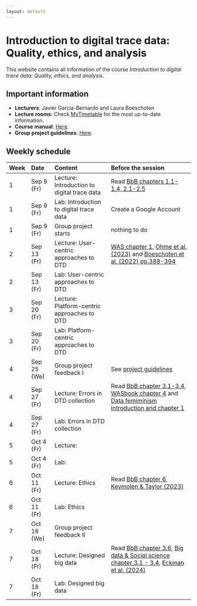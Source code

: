 ```yaml
---
layout: default
---
```


# Introduction to digital trace data: Quality, ethics, and analysis

This website contains all information of the course _Introduction to digital trace data: Quality, ethics, and analysis_.

## Important information

* **Lecturers**: Javier Garcia-Bernardo and Laura Boeschoten
* **Lecture rooms**: Check [MyTimetable](https://mytimetable.uu.nl/schedule/) for the most up-to-date information.
* **Course manual**: [Here](./manual.html).
* **Group project guidelines**: [Here](./project.html).

## Weekly schedule

| Week | Date                   | Content                                     | Before the session   | 
|:-----|:-----------------------|:--------------------------------------------|:---------------------|
| 1    | Sep 9 (Fr)             | Lecture: Introduction to digital trace data | Read [BbB chapters 1.1-1.4, 2.1-2.5](https://www.bitbybitbook.com/en/1st-ed/preface/) | 
| 1    | Sep 9 (Fr)             | Lab: Introduction to digital trace data     | Create a Google Account | 
| 1    | Sep 9 (Fr)             | Group project starts                        | nothing to do  | 
| 2    | Sep 13 (Fr)            | Lecture: User-centric approaches to DTD     | [WAS chapter 1](https://bookdown.org/wasbook_feedback/was/Intro1.html#Intro1), [Ohme et al. (2023)](https://www.tandfonline.com/doi/full/10.1080/19312458.2023.2181319) and [Boeschoten et al. (2022) pp.388-394](https://www.aup-online.com/content/journals/10.5117/CCR2022.2.002.BOES)   | 
| 2    | Sep 13 (Fr)            | Lab: User-centric approaches to DTD         |   | 
| 3    | Sep 20 (Fr)            | Lecture: Platform-centric approaches to DTD |   | 
| 3    | Sep 20 (Fr)            | Lab: Platform-centric approaches to DTD     |   | 
| 4    | Sep 25 (We)            | Group project feedback I                    | See [project guidelines](project.html)  | 
| 4    | Sep 27 (Fr)            | Lecture: Errors in DTD collection           | Read [BbB chapter 3.1-3.4](https://www.bitbybitbook.com/en/1st-ed/preface/), [WASbook chapter 4](https://bookdown.org/wasbook_feedback/was/CoverageSampling4.html#CoverageSampling4) and [Data femiminism Introduction and chapter 1](https://data-feminism.mitpress.mit.edu/)
| 4    | Sep 27 (Fr)            | Lab: Errors in DTD collection               |   | 
| 5    | Oct 4 (Fr)             | Lecture:                                    |   | 
| 5    | Oct 4 (Fr)             | Lab:                                        |   | 
| 6    | Oct 11 (Fr)            | Lecture: Ethics                             | Read [BbB chapter 6](https://www.bitbybitbook.com/en/1st-ed/preface/), [Keymolen & Taylor (2023)](https://link.springer.com/chapter/10.1007/978-3-031-19554-9_20)  | 
| 6    | Oct 11 (Fr)            | Lab: Ethics                                 |   | 
| 7    | Oct 16 (We)            | Group project feedback II                   |   | 
| 7    | Oct 18 (Fr)            | Lecture: Designed big data                  | Read [BbB chapter 3.6](https://www.bitbybitbook.com/en/1st-ed/preface/), [Big data & Social science chapter 3.1 - 3.4](https://textbook.coleridgeinitiative.org/), [Eckman et al. (2024)](https://arxiv.org/pdf/2403.01208)  | 
| 7    | Oct 18 (Fr)            | Lab: Designed big data                      |   | 


<!-- ```js
// Javascript code with syntax highlighting.
var fun = function lang(l) {
  dateformat.i18n = require('./lang/' + l)
  return true;
} 
```-->